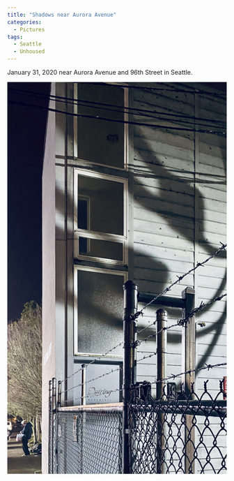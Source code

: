 ```yaml
---
title: "Shadows near Aurora Avenue"
categories:
  - Pictures
tags:
  - Seattle
  - Unhoused
---
```


January 31, 2020 near Aurora Avenue and 96th Street in Seattle.

![A picture of strange shadows on the side of a building. In the distance, a homeless person is holding a bad and inspecting something. It is nighttime with floodlights highlighting the environment.](/assets/images/2020/2020-01-31-shadows-near-aurora-ave.jpg)